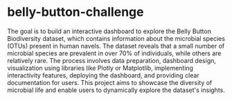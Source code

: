 # belly-button-challenge
The goal is to build an interactive dashboard to explore the Belly Button Biodiversity dataset, which contains information about the microbial species (OTUs) present in human navels. The dataset reveals that a small number of microbial species are prevalent in over 70% of individuals, while others are relatively rare. The process involves data preparation, dashboard design, visualization using libraries like Plotly or Matplotlib, implementing interactivity features, deploying the dashboard, and providing clear documentation for users. This project aims to showcase the diversity of microbial life and enable users to dynamically explore the dataset's insights.
